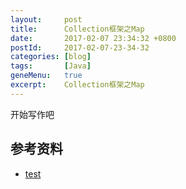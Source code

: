 ```yaml
---
layout:     post
title:      Collection框架之Map
date:       2017-02-07 23:34:32 +0800
postId:     2017-02-07-23-34-32
categories: [blog]
tags:       [Java]
geneMenu:   true
excerpt:    Collection框架之Map
---
```


开始写作吧

## 参考资料

* [test](test.html)

```java
```
